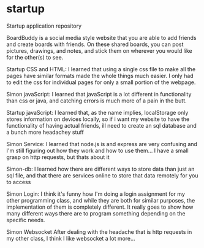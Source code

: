 # startup
Startup application repository

BoardBuddy is a social media style website that you are able to add friends and create boards with friends. On these shared boards, you can post pictures, drawings, and notes, and stick them on wherever you would like for the other(s) to see.


Startup CSS and HTML: I learned that using a single css file to make all the pages have similar formats made the whole things much easier. I only had to edit the css for individual pages for only a small portion of the webpage.

Simon javaScript: I learned that javaScript is a lot different in functionality than css or java, and catching errors is much more of a pain in the butt.

Startup javaScript: I learned that, as the name implies, localStorage only stores information on devices locally, so if i want my website to have the functionality of having actual friends, ill need to create an sql database and a bunch more headachey stuff

Simon Service: I learned that node.js is and express are very confusing and I'm still figuring out how they work and how to use them... I have a small grasp on http requests, but thats about it

Simon-db: I learned how there are different ways to store data than just an sql file, and that there are services online to store that data remotely for you to access

Simon Login: I think it's funny how I'm doing a login assignment for my other programming class, and while they are both for similar purposes, the implementation of them is completely different. It really goes to show how many different ways there are to program something depending on the specific needs.

Simon Websocket After dealing with the headache that is http requests in my other class, I think I like websocket a lot more...
